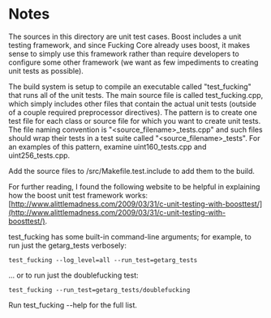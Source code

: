 # Notes
The sources in this directory are unit test cases.  Boost includes a
unit testing framework, and since Fucking Core already uses boost, it makes
sense to simply use this framework rather than require developers to
configure some other framework (we want as few impediments to creating
unit tests as possible).

The build system is setup to compile an executable called "test_fucking"
that runs all of the unit tests.  The main source file is called
test_fucking.cpp, which simply includes other files that contain the
actual unit tests (outside of a couple required preprocessor
directives).  The pattern is to create one test file for each class or
source file for which you want to create unit tests.  The file naming
convention is "<source_filename>_tests.cpp" and such files should wrap
their tests in a test suite called "<source_filename>_tests".  For an
examples of this pattern, examine uint160_tests.cpp and
uint256_tests.cpp.

Add the source files to /src/Makefile.test.include to add them to the build.

For further reading, I found the following website to be helpful in
explaining how the boost unit test framework works:
[http://www.alittlemadness.com/2009/03/31/c-unit-testing-with-boosttest/](http://www.alittlemadness.com/2009/03/31/c-unit-testing-with-boosttest/).

test_fucking has some built-in command-line arguments; for
example, to run just the getarg_tests verbosely:

    test_fucking --log_level=all --run_test=getarg_tests

... or to run just the doublefucking test:

    test_fucking --run_test=getarg_tests/doublefucking

Run  test_fucking --help   for the full list.

